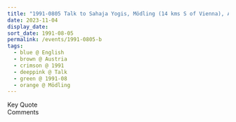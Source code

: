 ```yaml
---
title: "1991-0805 Talk to Sahaja Yogis, Mödling (14 kms S of Vienna), Austria"
date: 2023-11-04
display_date: 
sort_date: 1991-08-05
permalink: /events/1991-0805-b
tags:
  - blue @ English
  - brown @ Austria
  - crimson @ 1991
  - deeppink @ Talk
  - green @ 1991-08
  - orange @ Mödling
---
```


<wave-list>
  <list-title color="green" width="75">Key Quote</list-title>
  <list-item color="BlanchedAlmond"  width="200"></list-item>
  <list-item color="Lavender"></list-item>
  <list-item color="BlanchedAlmond"></list-item>
</wave-list>

<br>

<wave-list>
  <list-title color="green" width="75">Comments</list-title>
  <list-item color="BlanchedAlmond"  width="200"></list-item>
  <list-item color="Lavender"></list-item>
  <list-item color="BlanchedAlmond"></list-item>
</wave-list>